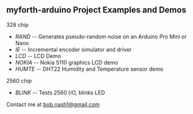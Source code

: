 ## myforth-arduino Project Examples and Demos

328 chip  
* *RAND* -- Generates pseudo-random noise on an Arduino Pro Mini or Nano  
* *IE* -- Incremental encoder simulator and driver 
* *LCD* -- LCD Demo
* *NOKIA* -- Nokia 5110 graphics LCD demo
* *HUMTE* -- DHT22 Humidity and Temperature sensor demo

2560 chip  
* *BLINK* -- Tests 2560 I/O, blinks LED  

Contact me at bob.nash1@gmail.com
